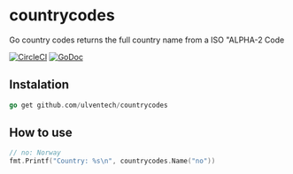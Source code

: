 # countrycodes
Go country codes returns the full country name from a ISO "ALPHA-2 Code

[![CircleCI](https://circleci.com/gh/ulventech/countrycodes.svg?style=svg)](https://circleci.com/gh/ulventech/countrycodes) [![GoDoc](https://godoc.org/github.com/ulventech/countrycodes?status.svg)](https://godoc.org/github.com/ulventech/countrycodes)

## Instalation
```go
go get github.com/ulventech/countrycodes
```

## How to use
```go
// no: Norway
fmt.Printf("Country: %s\n", countrycodes.Name("no"))
```
